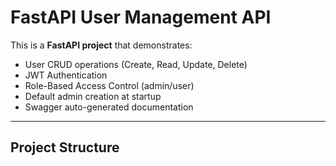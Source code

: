 # FastAPI User Management API

This is a **FastAPI project** that demonstrates:

- User CRUD operations (Create, Read, Update, Delete)
- JWT Authentication
- Role-Based Access Control (admin/user)
- Default admin creation at startup
- Swagger auto-generated documentation

---

## Project Structure



